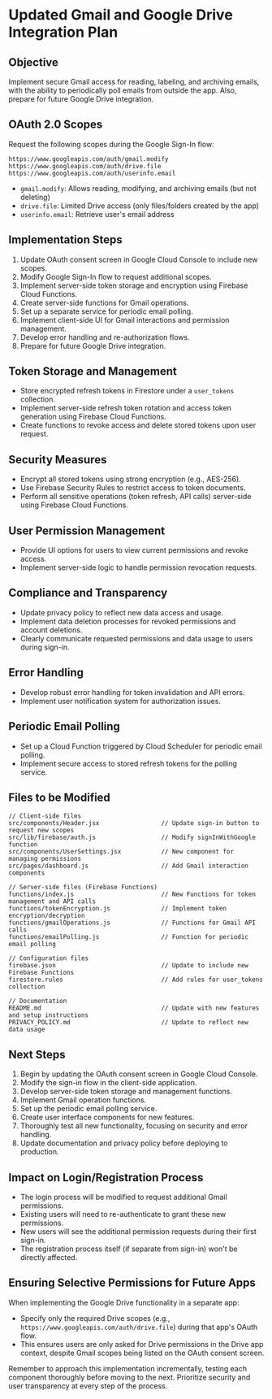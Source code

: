 # Updated Gmail and Google Drive Integration Plan

## Objective
Implement secure Gmail access for reading, labeling, and archiving emails, with the ability to periodically poll emails from outside the app. Also, prepare for future Google Drive integration.

## OAuth 2.0 Scopes

Request the following scopes during the Google Sign-In flow:

```
https://www.googleapis.com/auth/gmail.modify
https://www.googleapis.com/auth/drive.file
https://www.googleapis.com/auth/userinfo.email
```

- `gmail.modify`: Allows reading, modifying, and archiving emails (but not deleting)
- `drive.file`: Limited Drive access (only files/folders created by the app)
- `userinfo.email`: Retrieve user's email address

## Implementation Steps

1. Update OAuth consent screen in Google Cloud Console to include new scopes.
2. Modify Google Sign-In flow to request additional scopes.
3. Implement server-side token storage and encryption using Firebase Cloud Functions.
4. Create server-side functions for Gmail operations.
5. Set up a separate service for periodic email polling.
6. Implement client-side UI for Gmail interactions and permission management.
7. Develop error handling and re-authorization flows.
8. Prepare for future Google Drive integration.

## Token Storage and Management

- Store encrypted refresh tokens in Firestore under a `user_tokens` collection.
- Implement server-side refresh token rotation and access token generation using Firebase Cloud Functions.
- Create functions to revoke access and delete stored tokens upon user request.

## Security Measures

- Encrypt all stored tokens using strong encryption (e.g., AES-256).
- Use Firebase Security Rules to restrict access to token documents.
- Perform all sensitive operations (token refresh, API calls) server-side using Firebase Cloud Functions.

## User Permission Management

- Provide UI options for users to view current permissions and revoke access.
- Implement server-side logic to handle permission revocation requests.

## Compliance and Transparency

- Update privacy policy to reflect new data access and usage.
- Implement data deletion processes for revoked permissions and account deletions.
- Clearly communicate requested permissions and data usage to users during sign-in.

## Error Handling

- Develop robust error handling for token invalidation and API errors.
- Implement user notification system for authorization issues.

## Periodic Email Polling

- Set up a Cloud Function triggered by Cloud Scheduler for periodic email polling.
- Implement secure access to stored refresh tokens for the polling service.

## Files to be Modified

```
// Client-side files
src/components/Header.jsx                 // Update sign-in button to request new scopes
src/lib/firebase/auth.js                  // Modify signInWithGoogle function
src/components/UserSettings.jsx           // New component for managing permissions
src/pages/dashboard.js                    // Add Gmail interaction components

// Server-side files (Firebase Functions)
functions/index.js                        // New Functions for token management and API calls
functions/tokenEncryption.js              // Implement token encryption/decryption
functions/gmailOperations.js              // Functions for Gmail API calls
functions/emailPolling.js                 // Function for periodic email polling

// Configuration files
firebase.json                             // Update to include new Firebase Functions
firestore.rules                           // Add rules for user_tokens collection

// Documentation
README.md                                 // Update with new features and setup instructions
PRIVACY_POLICY.md                         // Update to reflect new data usage
```

## Next Steps

1. Begin by updating the OAuth consent screen in Google Cloud Console.
2. Modify the sign-in flow in the client-side application.
3. Develop server-side token storage and management functions.
4. Implement Gmail operation functions.
5. Set up the periodic email polling service.
6. Create user interface components for new features.
7. Thoroughly test all new functionality, focusing on security and error handling.
8. Update documentation and privacy policy before deploying to production.

## Impact on Login/Registration Process

- The login process will be modified to request additional Gmail permissions.
- Existing users will need to re-authenticate to grant these new permissions.
- New users will see the additional permission requests during their first sign-in.
- The registration process itself (if separate from sign-in) won't be directly affected.

## Ensuring Selective Permissions for Future Apps

When implementing the Google Drive functionality in a separate app:
- Specify only the required Drive scopes (e.g., `https://www.googleapis.com/auth/drive.file`) during that app's OAuth flow.
- This ensures users are only asked for Drive permissions in the Drive app context, despite Gmail scopes being listed on the OAuth consent screen.

Remember to approach this implementation incrementally, testing each component thoroughly before moving to the next. Prioritize security and user transparency at every step of the process.

